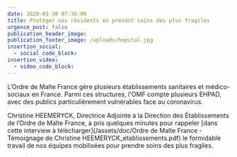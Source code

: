 ```yaml
---
date: 2020-03-30 07:36:00
title: Protéger nos résidents en prenant soins des plus fragiles
urgence_post: false
publication_header_image:
publication_footer_image: /uploads/hopital.jpg
insertion_social:
  - social_code_block:
insertion_video:
  - video_code_block:
---
```


L’Ordre de Malte France g&egrave;re plusieurs &eacute;tablissements sanitaires et m&eacute;dico-sociaux en France. Parmi ces structures, l'OMF compte plusieurs EHPAD, avec des publics particuli&egrave;rement vuln&eacute;rables face au coronavirus.

Christine HEEMERYCK, Directrice Adjointe &agrave; la Direction des &Eacute;tablissements de l’Ordre de Malte France, a pris quelques minutes pour rappeler [dans cette interview &agrave; t&eacute;l&eacute;charger](/assets/doc/Ordre de Malte France - Témoignage de Christine HEEMERYCK_etablissements.pdf) le formidable travail de nos &eacute;quipes mobilis&eacute;es pour prendre soins des plus fragiles.&nbsp;